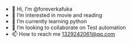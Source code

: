 - 👋 Hi, I’m @foreverkafuka
- 👀 I’m interested in movie and reading
- 🌱 I’m currently learning python
- 💞️ I’m looking to collaborate on Test automation
- 📫 How to reach me 1329242061@qq.com

<!---
foreverkafuka/foreverkafuka is a ✨ special ✨ repository because its `README.md` (this file) appears on your GitHub profile.
You can click the Preview link to take a look at your changes.
--->
